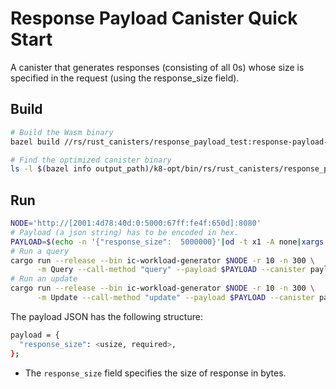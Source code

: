 Response Payload Canister Quick Start
================================

A canister that generates responses (consisting of all 0s) whose size
is specified in the request (using the response_size field).

Build
-----

```bash
# Build the Wasm binary
bazel build //rs/rust_canisters/response_payload_test:response-payload-test-canister

# Find the optimized canister binary
ls -l $(bazel info output_path)/k8-opt/bin/rs/rust_canisters/response_payload_test/response-payload-test-canister.opt.wasm
```

Run
---

```bash
NODE='http://[2001:4d78:40d:0:5000:67ff:fe4f:650d]:8080'
# Payload (a json string) has to be encoded in hex.
PAYLOAD=$(echo -n '{"response_size":  5000000}'|od -t x1 -A none|xargs|sed -e 's/ //g')
# Run a query
cargo run --release --bin ic-workload-generator $NODE -r 10 -n 300 \
      -m Query --call-method "query" --payload $PAYLOAD --canister payload-response-test-canister.wasm
# Run an update
cargo run --release --bin ic-workload-generator $NODE -r 10 -n 300 \
      -m Update --call-method "update" --payload $PAYLOAD --canister payload-response-test-canister.wasm
```
The payload JSON has the following structure:

```bash
payload = {
  "response_size": <usize, required>,
};
```

- The `response_size` field specifies the size of response in bytes.

